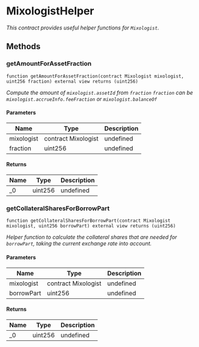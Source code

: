 # MixologistHelper







*This contract provides useful helper functions for `Mixologist`.*

## Methods

### getAmountForAssetFraction

```solidity
function getAmountForAssetFraction(contract Mixologist mixologist, uint256 fraction) external view returns (uint256)
```



*Compute the amount of `mixologist.assetId` from `fraction` `fraction` can be `mixologist.accrueInfo.feeFraction` or `mixologist.balanceOf`*

#### Parameters

| Name | Type | Description |
|---|---|---|
| mixologist | contract Mixologist | undefined |
| fraction | uint256 | undefined |

#### Returns

| Name | Type | Description |
|---|---|---|
| _0 | uint256 | undefined |

### getCollateralSharesForBorrowPart

```solidity
function getCollateralSharesForBorrowPart(contract Mixologist mixologist, uint256 borrowPart) external view returns (uint256)
```



*Helper function to calculate the collateral shares that are needed for `borrowPart`, taking the current exchange rate into account.*

#### Parameters

| Name | Type | Description |
|---|---|---|
| mixologist | contract Mixologist | undefined |
| borrowPart | uint256 | undefined |

#### Returns

| Name | Type | Description |
|---|---|---|
| _0 | uint256 | undefined |





